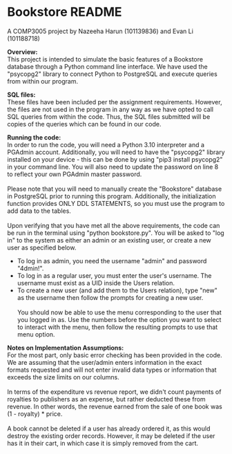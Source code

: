 # Bookstore README
A COMP3005 project by Nazeeha Harun (101139836) and Evan Li (101188718)

**Overview:**<br />
This project is intended to simulate the basic features of a Bookstore database through a Python command line interface. We have used the "psycopg2" library to connect Python to PostgreSQL and execute queries from within our program. 

**SQL files:**<br />
These files have been included per the assignment requirements. However, the files are not used in the program in any way as we have opted to call SQL queries from within the code. Thus, the SQL files submitted will be copies of the queries which can be found in our code.

**Running the code:**<br />
In order to run the code, you will need a Python 3.10 interpreter and a PGAdmin account. Additionally, you will need to have the "psycopg2" library installed on your device - this can be done by using "pip3 install psycopg2" in your command line. You will also need to update the password on line 8 to reflect your own PGAdmin master password.<br /><br />
Please note that you will need to manually create the "Bookstore" database in PostgreSQL prior to running this program. Additionally, the initialization function provides ONLY DDL STATEMENTS, so you must use the program to add data to the tables.<br /><br />
Upon verifying that you have met all the above requirements, the code can be run in the terminal using "python bookstore.py". You will be asked to "log in" to the system as either an admin or an existing user, or create a new user as specified below. <br />
- To log in as admin, you need the username "admin" and password "4dmin!".<br />
- To log in as a regular user, you must enter the user's username. The username must exist as a UID inside the Users relation.<br />
- To create a new user (and add them to the Users relation), type "new" as the username then follow the prompts for creating a new user.
<br /><br />You should now be able to use the menu corresponding to the user that you logged in as. Use the numbers before the option you want to select to interact with the menu, then follow the resulting prompts to use that menu option.

**Notes on Implementation Assumptions:**<br />
For the most part, only basic error checking has been provided in the code. We are assuming that the user/admin enters information in the exact formats requested and will not enter invalid data types or information that exceeds the size limits on our columns.<br /><br />
In terms of the expenditure vs revenue report, we didn't count payments of royalties to publishers as an expense, but rather deducted these from revenue. In other words, the revenue earned from the sale of one book was (1 - royalty) * price.<br /><br />
A book cannot be deleted if a user has already ordered it, as this would destroy the existing order records. However, it may be deleted if the user has it in their cart, in which case it is simply removed from the cart.
